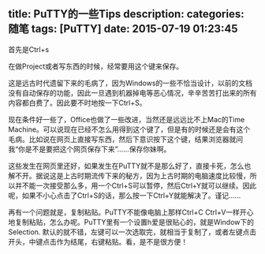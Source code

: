 title: PuTTY的一些Tips
description: 
categories: 随笔
tags: [PuTTY]
date: 2015-07-19 01:23:45
---
首先是Ctrl+s

在做Project或者写东西的时候，经常要用这个键来保存。

这是远古时代遗留下来的毛病了，因为Windows的一些不恰当设计，以前的文档没有自动保存的功能，因此一旦遇到机器掉电等恶心情况，辛辛苦苦打出来的所有内容都白费了。因此要不时地按一下Ctrl+S。
<!--more-->
现在条件好一些了，Office也做了一些改进，当然还是远远比不上Mac的Time Machine。可以说现在已经不怎么用得到这个键了，但是有的时候还是会有这个毛病。比如说在网页上直接写东西，然后下意识按下这个键，结果浏览器就问我“你是不是要把这个网页保存下来”……保存你妹啊。

这些发生在网页里还好，如果发生在PuTTY就不是那么好了，直接卡死，怎么也解不开。据说这是上古时期流传下来的秘方，因为上古时期的电脑速度比较慢，所以并不能一次接受那么多，用一个Ctrl+S可以暂停，然后Ctrl+Y就可以继续。因此呢，如果不小心点击了Ctrl+S的话，那么按一下Ctrl+Y就能解决了。谨记……



再有一个问题就是，复制粘贴。PuTTY不能像电脑上那样Ctrl+C Ctrl+V一样开心地复制粘贴，怎么办呢。PuTTY里有一个设置h爱是很贴心的，就是Window下的Selection.
默认的就不错，左键可以一次选取完，就相当于复制了，或者左键点击开头，中键点击作为结尾，右键粘贴。看，是不是很方便！